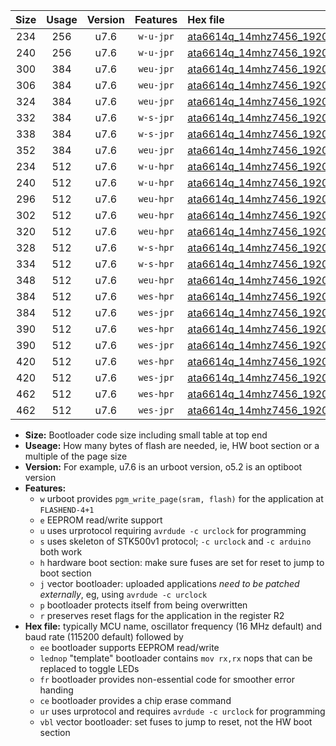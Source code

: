 |Size|Usage|Version|Features|Hex file|
|:-:|:-:|:-:|:-:|:--|
|234|256|u7.6|`w-u-jpr`|[ata6614q_14mhz7456_19200bps_ur_vbl.hex](https://raw.githubusercontent.com/stefanrueger/urboot/main/ata6614q_14mhz7456_19200bps_ur_vbl.hex)|
|240|256|u7.6|`w-u-jpr`|[ata6614q_14mhz7456_19200bps_lednop_ur_vbl.hex](https://raw.githubusercontent.com/stefanrueger/urboot/main/ata6614q_14mhz7456_19200bps_lednop_ur_vbl.hex)|
|300|384|u7.6|`weu-jpr`|[ata6614q_14mhz7456_19200bps_ee_ur_vbl.hex](https://raw.githubusercontent.com/stefanrueger/urboot/main/ata6614q_14mhz7456_19200bps_ee_ur_vbl.hex)|
|306|384|u7.6|`weu-jpr`|[ata6614q_14mhz7456_19200bps_ee_lednop_ur_vbl.hex](https://raw.githubusercontent.com/stefanrueger/urboot/main/ata6614q_14mhz7456_19200bps_ee_lednop_ur_vbl.hex)|
|324|384|u7.6|`weu-jpr`|[ata6614q_14mhz7456_19200bps_ee_lednop_fr_ur_vbl.hex](https://raw.githubusercontent.com/stefanrueger/urboot/main/ata6614q_14mhz7456_19200bps_ee_lednop_fr_ur_vbl.hex)|
|332|384|u7.6|`w-s-jpr`|[ata6614q_14mhz7456_19200bps_vbl.hex](https://raw.githubusercontent.com/stefanrueger/urboot/main/ata6614q_14mhz7456_19200bps_vbl.hex)|
|338|384|u7.6|`w-s-jpr`|[ata6614q_14mhz7456_19200bps_lednop_vbl.hex](https://raw.githubusercontent.com/stefanrueger/urboot/main/ata6614q_14mhz7456_19200bps_lednop_vbl.hex)|
|352|384|u7.6|`weu-jpr`|[ata6614q_14mhz7456_19200bps_ee_lednop_fr_ce_ur_vbl.hex](https://raw.githubusercontent.com/stefanrueger/urboot/main/ata6614q_14mhz7456_19200bps_ee_lednop_fr_ce_ur_vbl.hex)|
|234|512|u7.6|`w-u-hpr`|[ata6614q_14mhz7456_19200bps_ur.hex](https://raw.githubusercontent.com/stefanrueger/urboot/main/ata6614q_14mhz7456_19200bps_ur.hex)|
|240|512|u7.6|`w-u-hpr`|[ata6614q_14mhz7456_19200bps_lednop_ur.hex](https://raw.githubusercontent.com/stefanrueger/urboot/main/ata6614q_14mhz7456_19200bps_lednop_ur.hex)|
|296|512|u7.6|`weu-hpr`|[ata6614q_14mhz7456_19200bps_ee_ur.hex](https://raw.githubusercontent.com/stefanrueger/urboot/main/ata6614q_14mhz7456_19200bps_ee_ur.hex)|
|302|512|u7.6|`weu-hpr`|[ata6614q_14mhz7456_19200bps_ee_lednop_ur.hex](https://raw.githubusercontent.com/stefanrueger/urboot/main/ata6614q_14mhz7456_19200bps_ee_lednop_ur.hex)|
|320|512|u7.6|`weu-hpr`|[ata6614q_14mhz7456_19200bps_ee_lednop_fr_ur.hex](https://raw.githubusercontent.com/stefanrueger/urboot/main/ata6614q_14mhz7456_19200bps_ee_lednop_fr_ur.hex)|
|328|512|u7.6|`w-s-hpr`|[ata6614q_14mhz7456_19200bps.hex](https://raw.githubusercontent.com/stefanrueger/urboot/main/ata6614q_14mhz7456_19200bps.hex)|
|334|512|u7.6|`w-s-hpr`|[ata6614q_14mhz7456_19200bps_lednop.hex](https://raw.githubusercontent.com/stefanrueger/urboot/main/ata6614q_14mhz7456_19200bps_lednop.hex)|
|348|512|u7.6|`weu-hpr`|[ata6614q_14mhz7456_19200bps_ee_lednop_fr_ce_ur.hex](https://raw.githubusercontent.com/stefanrueger/urboot/main/ata6614q_14mhz7456_19200bps_ee_lednop_fr_ce_ur.hex)|
|384|512|u7.6|`wes-hpr`|[ata6614q_14mhz7456_19200bps_ee.hex](https://raw.githubusercontent.com/stefanrueger/urboot/main/ata6614q_14mhz7456_19200bps_ee.hex)|
|384|512|u7.6|`wes-jpr`|[ata6614q_14mhz7456_19200bps_ee_vbl.hex](https://raw.githubusercontent.com/stefanrueger/urboot/main/ata6614q_14mhz7456_19200bps_ee_vbl.hex)|
|390|512|u7.6|`wes-hpr`|[ata6614q_14mhz7456_19200bps_ee_lednop.hex](https://raw.githubusercontent.com/stefanrueger/urboot/main/ata6614q_14mhz7456_19200bps_ee_lednop.hex)|
|390|512|u7.6|`wes-jpr`|[ata6614q_14mhz7456_19200bps_ee_lednop_vbl.hex](https://raw.githubusercontent.com/stefanrueger/urboot/main/ata6614q_14mhz7456_19200bps_ee_lednop_vbl.hex)|
|420|512|u7.6|`wes-hpr`|[ata6614q_14mhz7456_19200bps_ee_lednop_fr.hex](https://raw.githubusercontent.com/stefanrueger/urboot/main/ata6614q_14mhz7456_19200bps_ee_lednop_fr.hex)|
|420|512|u7.6|`wes-jpr`|[ata6614q_14mhz7456_19200bps_ee_lednop_fr_vbl.hex](https://raw.githubusercontent.com/stefanrueger/urboot/main/ata6614q_14mhz7456_19200bps_ee_lednop_fr_vbl.hex)|
|462|512|u7.6|`wes-hpr`|[ata6614q_14mhz7456_19200bps_ee_lednop_fr_ce.hex](https://raw.githubusercontent.com/stefanrueger/urboot/main/ata6614q_14mhz7456_19200bps_ee_lednop_fr_ce.hex)|
|462|512|u7.6|`wes-jpr`|[ata6614q_14mhz7456_19200bps_ee_lednop_fr_ce_vbl.hex](https://raw.githubusercontent.com/stefanrueger/urboot/main/ata6614q_14mhz7456_19200bps_ee_lednop_fr_ce_vbl.hex)|

- **Size:** Bootloader code size including small table at top end
- **Useage:** How many bytes of flash are needed, ie, HW boot section or a multiple of the page size
- **Version:** For example, u7.6 is an urboot version, o5.2 is an optiboot version
- **Features:**
  + `w` urboot provides `pgm_write_page(sram, flash)` for the application at `FLASHEND-4+1`
  + `e` EEPROM read/write support
  + `u` uses urprotocol requiring `avrdude -c urclock` for programming
  + `s` uses skeleton of STK500v1 protocol; `-c urclock` and `-c arduino` both work
  + `h` hardware boot section: make sure fuses are set for reset to jump to boot section
  + `j` vector bootloader: uploaded applications *need to be patched externally*, eg, using `avrdude -c urclock`
  + `p` bootloader protects itself from being overwritten
  + `r` preserves reset flags for the application in the register R2
- **Hex file:** typically MCU name, oscillator frequency (16 MHz default) and baud rate (115200 default) followed by
  + `ee` bootloader supports EEPROM read/write
  + `lednop` "template" bootloader contains `mov rx,rx` nops that can be replaced to toggle LEDs
  + `fr` bootloader provides non-essential code for smoother error handing
  + `ce` bootloader provides a chip erase command
  + `ur` uses urprotocol and requires `avrdude -c urclock` for programming
  + `vbl` vector bootloader: set fuses to jump to reset, not the HW boot section
